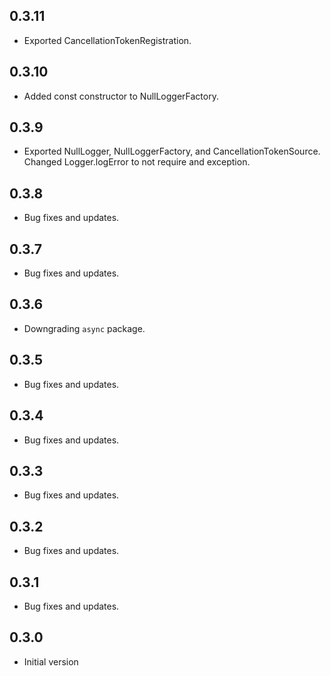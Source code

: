 ## 0.3.11

* Exported CancellationTokenRegistration.

## 0.3.10

* Added const constructor to NullLoggerFactory.

## 0.3.9

* Exported NullLogger, NullLoggerFactory, and CancellationTokenSource. Changed Logger.logError to not require and exception.

## 0.3.8

* Bug fixes and updates.

## 0.3.7

* Bug fixes and updates.

## 0.3.6

* Downgrading `async` package.

## 0.3.5

* Bug fixes and updates.

## 0.3.4

* Bug fixes and updates.

## 0.3.3

* Bug fixes and updates.

## 0.3.2

* Bug fixes and updates.

## 0.3.1

* Bug fixes and updates.

## 0.3.0

- Initial version
